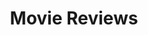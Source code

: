 ---
layout: list
title: Movie Reviews
slug: movie reviews
category: review
menu: false
submenu: true
order: 3
description: >
    Movie Reviews
---
